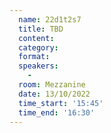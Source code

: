 ```yaml
---
  name: 22d1t2s7
  title: TBD
  content:
  category: 
  format: 
  speakers: 
    - 
  room: Mezzanine
  date: 13/10/2022
  time_start: '15:45'
  time_end: '16:30'
---
```

